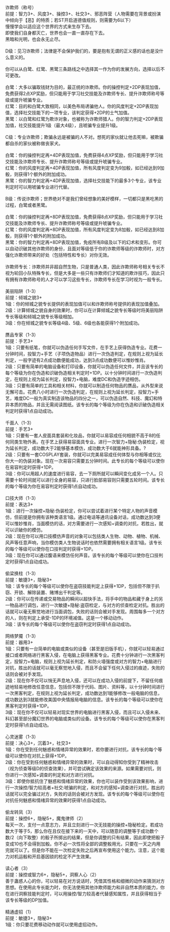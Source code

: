 <title>诈欺师</title>
<meta name="GENERATOR" content="WinCHM">
<meta http-equiv="Content-Type" content="text/html; charset=gb2312">
<br>诈欺师（称号） 
<br>前提：智力3+、风度3+、操控3+、社交3+、邪恶阵营（人物需要在背景或扮演中倾向于【恶】的特质；若ST开启道德值规则，则需要为6以下） 
<br>慢慢学会以适应这个世界的方式来生存下去。 
<br>即使我们自身都灭亡，世界也会一直一直存在下去。 
<br>黑暗和光明，也会永无止尽。
<br>
<br>D级：见习诈欺师；法律是不会保护我们的，要是抱有无谓的正义感的话也是没什么意义的。
<br>
<br>你可以从白鹭、红鹭、黑鹭三条路线之中选择其一作为你的发展方向，选择以后不可更改。
<br>
<br>白鹭：大多以骗取钱财为目的，最正统的诈欺师。你的操控判定+2DP表现加值，免费获得2点XP奖励，但只能用于学习社交技能及诈欺师专长、提升诈欺师称号等级或提升唬骗专业。
<br>红鹭：目的和白鹭大致相同，以美色布局诱骗他人。你的风度判定+2DP表现加值，选择社交技能下的一项专业，该判定获得+2DP的士气加值。
<br>黑鹭：以白鹭和红鹭为欺诈对象，也被称为诈欺师猎人。你的智力判定+2DP表现加值，社交技能提升1级（最大4级），且唬骗专业提升1级。
<br>
<br>C级：专业诈欺师；欺骗永远是被骗的人不对。想死的家伙就让他去死嘛，被欺骗都自杀的家伙被称做丧家犬。
<br>
<br>白鹭：你的操控判定再+4DP表现加值，免费获得4点XP奖励，但只能用于学习社交技能及诈欺师专长、提升诈欺师称号等级或提升唬骗专业。
<br>红鹭：你的风度判定再+4DP表现加值，所有风度判定变为9加骰，如已经达到9加骰，则获得1个额外的附加成功。
<br>黑鹭：你的智力判定再+4DP表现加值，选择社交技能下的最多3个专业，该专业判定时可以用唬骗专业进行代替。
<br>
<br>B级：传说诈欺师；世界绝对不是我们曾经想象的美好模样，一切都只是黑吃黑的过程，白鹭或者黑鹭。
<br>
<br>白鹭：你的操控判定再+8DP表现加值，免费获得8点XP奖励，但只能用于学习社交技能及诈欺师专长、提升诈欺师称号等级或提升唬骗专业。
<br>红鹭：你的风度判定再+8DP表现加值，所有风度判定变为8加骰，如已经达到8加骰，则获得1个额外的附加成功。
<br>黑鹭：你的智力判定再+8DP表现加值，免疫所有B级及以下的幻术和变形。你可以自动识破其他诈欺师的身份，且面对等级低于你的诈欺师等级的诈欺师时，对方强化诈欺师带来的好处（包括特性和专长）对你无效。
<br>
<br>诈欺师专长：诈欺师并非超自然生物，只是普通人类，因此诈欺师称号相关专长不视为轮回小队特殊专长，但是大多是一些只有诈欺师们才知道的欺诈技巧，因此只有拥有诈欺师称号的人才可以学习这些专长，诈欺师专长在学习时视为一般专长。
<br>
<br>美丽陷阱（1-3）
<br>前提：倾城之貌3+
<br>1级：你的倾城之貌专长提供的表现加值可以和诈欺师称号提供的表现加值叠加。
<br>2级：计算倾城之貌自身的效果时，你可以在计算倾城之貌专长等级时将美丽陷阱专长等级和倾城之貌专长等级相加。 
<br>3级：你在倾城之貌专长等级4级、5级、6级也各能获得1个附加成功。
<br>
<br>赝品专家（1-3）
<br>前提：手艺3+
<br>1级：只要有纸笔，你就可以伪造任何手写文件，在手艺上获得伪造专业。花费一分钟时间，投智力+手艺（子项伪造物品）进行一次伪造判定，在规则上视为延长判定，一般字迹有2点成功数便能成功，达到3点成功数便可以惟妙惟肖。
<br>2级：只要有简单的电脑设备和打印设备，你就可以伪造任何文件，并且该专长的每个等级为你在伪造和识破伪造相关判定时+1DP。以十分钟时间进行一次伪造判定，在规则上视为延长判定，投智力+电脑，难度DC和伪造字迹相仿。
<br>3级：只要有简单的工具和相关材料，你就可以制造任何物品的赝品，从外型来说无懈可击。花费八小时进行一次伪造判定，在规则上视为延长判定，投智力+手艺，难度DC一般为真实制造该物品的四分之一，可以伪造自然、科技、魔幻和特异本质的物品，并且无需阅读图纸。该专长的每个等级为你在伪造和识破伪造相关判定时获得1点自动成功。
<br>
<br>千面人（1-3）
<br>前提：手艺3+
<br>1级：只要有一套人皮面具套装和化妆品，你就可以易容成任何相貌不高于8的任何同类生物外表。在手艺上获得易容面具专业。进行一次智力+隐秘:伪装检定，视为延长判定，成功数大于2能够基本模仿，成功数大于6就能神形具备。?
<br>2级：只要有一套COSPLAY套装，你就可以完美易容成任何体型与你相等或仅比你大一的伪装对象。现在一次易容只需要五分钟时间。此专长的每个等级可以使你在易容判定时获得+1DP。
<br>3级：你可以用超人的速度进行易容，去一下厕所就可以瞬间变化成另一个人。只需要十轮时间就可以进行全身的易容，只进行脸部易容则只需要五轮时间。该专长的每个等级为你在易容判定时获得1点自动成功。
<br>
<br>口技大师（1-3）
<br>前提：表达3+
<br>1级：进行一次操控+隐秘:伪装检定，你可以尝试着进行某个特定人物的声音模仿，但前提是你拥有该种类语言1级。通过电话等通讯设备对话，成功数达到3便可以惟妙惟肖，当面模仿的话，对方需要进行一次感知+调查的对抗，若胜出，就可以识破你的模仿。
<br>2级：现在你可以用口技模仿声音的对象可以包括类人生物、动物、植物、机械、风声等任意声响，当你模仿类人生物说话时也依然需要拥有相关语言1级。该专长的每个等级可以使你在口技判定时获得+1DP。
<br>3级：现在你可以通过腹语来模仿任何声音。该专长的每个等级可以使你在口技判定时获得1点自动成功。
<br>
<br>偷梁换柱（1-3）
<br>前提：敏捷3+，隐秘3+
<br>1级：该专长的每个等级可以使你在盗窃技能判定上获得+1DP，包括但不限于扒窃、开锁、解除装置、赌博出千判定等。
<br>2级：你可以在传递或交易物品的瞬间以超快手法，将手中的物品和藏于身上的另一物品进行调包，进行一次敏捷+隐秘:盗窃检定，与对方的侦查检定对抗。胜出的话就可以毫无察觉地进行当面调包，失败的话则会被对手发现。周围每多一个对方的人，则在判定上承受-1DP的环境减值。这是一个移动动作。
<br>3级：该专长的每个等级可以使你在盗窃判定时获得1点自动成功。
<br>
<br>网络梦魇（1-3）
<br>前提：器用3+
<br>1级：只要有一台简单的电脑或类似的设备（甚至是旧版手机），你就可以轻易通过接口或者网络进行黑客入侵，在电脑上获得黑客专业。花费十分钟进行一次黑客判定，投智力+电脑，规则上视为延长判定，和防火墙强度或对方的智力+电脑进行对抗，胜出的话就可以毫无察觉地入侵，而且不会留下任何入侵过的痕迹，失败的话则会被对手发现。
<br>2级：现在你不仅可以悄无声息地入侵，还可以在成功入侵的前提下，不留任何痕迹地轻易地修改任意信息，包括但不限于代码、图片、资料等，以十分钟时间进行一次黑客判定，在规则上视为延长判定，成功数达到1能够修改一般电脑的信息，成功数达到3就能修改美国中央情报局电脑的信息。该专长的每个等级可以使你在黑客判定时获得+1DP。
<br>3级：现在你不仅可以轻易对现实世界的电脑进行黑客入侵，而且可以入侵未来、科幻甚至部分魔幻世界的电脑或类似的设备。该专长的每个等级可以使你在黑客判定时获得1点自动成功。
<br>
<br>心灵迷雾（1-3）
<br>前提：决心3+，沉着3+，社交3+
<br>1级：你在受到任何魅惑和情绪异常的效果时，若你要进行对抗，该专长的每个等级可以使你在对抗上获得+1DP。
<br>2级：你在受到任何魅惑和情绪异常的效果时，可以自动得知你受到了精神攻击（视为侦查等级D的侦查效果），并可尝试确定该效果的来源。如果需要对抗，则你进行一次感知+调查的判定和对方进行对抗。
<br>3级：即使你抵抗住了魅惑和情绪异常的效果，你也可以装作受到该效果影响，进行一次操控/智力较高者+社交:唬骗的判定，和对方的感知+调查进行对抗，胜出的话就可以完全骗过对方，失败的话则会被对方发现。该专长的每个等级可以使你在对抗任何魅惑和情绪异常的效果时获得1点自动成功。
<br>
<br>偷龙转凤（3）
<br>前提：操控6+，隐秘5+，魔鬼律师（2）
<br>每天一次，支付一点意志力，并且立刻进行一次无技能的操控+隐秘检定。若成功数大于等于5，那么你在且仅在接下来的一天中，可以随意的调整等于成功数个数/2（向下取整）的骰子所掷出的结果，但是你调整的只有结果，因此即使把骰子变成10也不会得到加骰。你不必一次性将全部的调整骰用光，只要在一天之内用完就可以了。但是你不能在一次检定失败之后再宣布使用这个能力。注意，这个能力对机运骰和开启基因锁的检定不产生效果。
<br>
<br>读心者（3）
<br>前提：操控或智力6+，隐秘5+，洞察人心（2）
<br>善于蛊惑人心的你，可以轻易在对方说话时，凭借其性格和细微的动作来猜测对方思想。在使用此专长能力时，你无法使用其他诈欺师能力和非自然本质的能力，你在进行洞察技能判定时，可以用操控/智力较高者代替感知属性，并且获得相当于该专长等级的DP加值。
<br>
<br>精通虚招（1）
<br>前提：敏捷3+，隐秘3+
<br>1级：你只要花费移动动作就可以使用虚招动作。